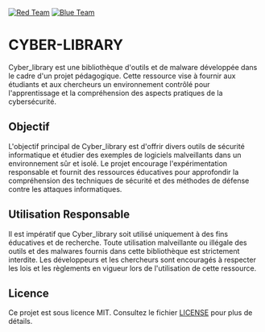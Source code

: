 [![Red Team](https://img.shields.io/badge/Red%20Team-Active-red)](https://fr.wikipedia.org/wiki/Red_team)
[![Blue Team](https://img.shields.io/badge/Blue%20Team-Active-blue)](https://fr.wikipedia.org/wiki/Blue_team)

# CYBER-LIBRARY

Cyber_library est une bibliothèque d'outils et de malware développée dans le cadre d'un projet pédagogique. Cette ressource vise à fournir aux étudiants et aux chercheurs un environnement contrôlé pour l'apprentissage et la compréhension des aspects pratiques de la cybersécurité.

## Objectif

L'objectif principal de Cyber_library est d'offrir divers outils de sécurité informatique et étudier des exemples de logiciels malveillants dans un environnement sûr et isolé. Le projet encourage l'expérimentation responsable et fournit des ressources éducatives pour approfondir la compréhension des techniques de sécurité et des méthodes de défense contre les attaques informatiques.

## **Utilisation Responsable**

Il est impératif que Cyber_library soit utilisé uniquement à des fins éducatives et de recherche. Toute utilisation malveillante ou illégale des outils et des malwares fournis dans cette bibliothèque est strictement interdite. Les développeurs et les chercheurs sont encouragés à respecter les lois et les règlements en vigueur lors de l'utilisation de cette ressource.

## Licence

Ce projet est sous licence MIT. Consultez le fichier [LICENSE](https://github.com/H4CK3R5-Dmaster/cyber_library/blob/main/LICENCE) pour plus de détails.
